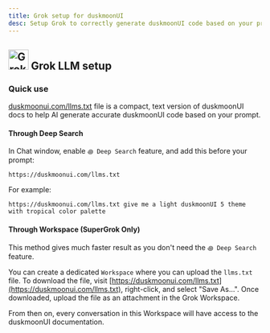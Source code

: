 ```yaml
---
title: Grok setup for duskmoonUI
desc: Setup Grok to correctly generate duskmoonUI code based on your prompt.
---
```


<script>
  import Translate from "$components/Translate.svelte"
</script>

## <img src="https://img.daisyui.com/images/logos/grok.webp" alt="Grok" width="40" height="40" class="inline-block me-2 -mt-1 not-prose"> Grok LLM setup

### Quick use

[duskmoonui.com/llms.txt](https://duskmoonui.com/llms.txt) file is a compact, text version of duskmoonUI docs to help AI generate accurate duskmoonUI code based on your prompt.

#### Through Deep Search

In Chat window, enable `꩜ Deep Search` feature, and add this before your prompt:

```md:prompt
https://duskmoonui.com/llms.txt
```

For example:

```md:prompt
https://duskmoonui.com/llms.txt give me a light duskmoonUI 5 theme with tropical color palette
```

#### Through Workspace (SuperGrok Only)

This method gives much faster result as you don't need the `꩜ Deep Search` feature.

You can create a dedicated `Workspace` where you can upload the `llms.txt` file. To download the file, visit [https://duskmoonui.com/llms.txt](https://duskmoonui.com/llms.txt), right-click, and select "Save As...". Once downloaded, upload the file as an attachment in the Grok Workspace.

From then on, every conversation in this Workspace will have access to the duskmoonUI documentation.
